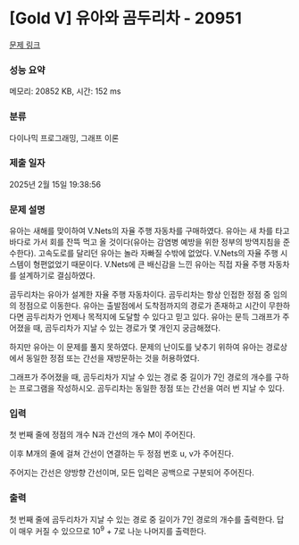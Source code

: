 # [Gold V] 유아와 곰두리차 - 20951 

[문제 링크](https://www.acmicpc.net/problem/20951) 

### 성능 요약

메모리: 20852 KB, 시간: 152 ms

### 분류

다이나믹 프로그래밍, 그래프 이론

### 제출 일자

2025년 2월 15일 19:38:56

### 문제 설명

<p>유아는 새해를 맞이하여 V.Nets의 자율 주행 자동차를 구매하였다. 유아는 새 차를 타고 바다로 가서 회를 잔뜩 먹고 올 것이다(유아는 감염병 예방을 위한 정부의 방역지침을 준수한다). 고속도로를 달리던 유아는 놀라 자빠질 수밖에 없었다. V.Nets의 자율 주행 시스템이 형편없었기 때문이다. V.Nets에 큰 배신감을 느낀 유아는 직접 자율 주행 자동차를 설계하기로 결심하였다.</p>

<p>곰두리차는 유아가 설계한 자율 주행 자동차이다. 곰두리차는 항상 인접한 정점 중 임의의 정점으로 이동한다. 유아는 출발점에서 도착점까지의 경로가 존재하고 시간이 무한하다면 곰두리차가 언제나 목적지에 도달할 수 있다고 믿고 있다. 유아는 문득 그래프가 주어졌을 때, 곰두리차가 지날 수 있는 경로가 몇 개인지 궁금해졌다.</p>

<p>하지만 유아는 이 문제를 풀지 못하였다. 문제의 난이도를 낮추기 위하여 유아는 경로상에서 동일한 정점 또는 간선을 재방문하는 것을 허용하였다.</p>

<p>그래프가 주어졌을 때, 곰두리차가 지날 수 있는 경로 중 길이가 7인 경로의 개수를 구하는 프로그램을 작성하시오. 곰두리차는 동일한 정점 또는 간선을 여러 번 지날 수 있다.</p>

### 입력 

 <p>첫 번째 줄에 정점의 개수 N과 간선의 개수 M이 주어진다.</p>

<p>이후 M개의 줄에 걸쳐 간선이 연결하는 두 정점 번호 u, v가 주어진다.</p>

<p>주어지는 간선은 양방향 간선이며, 모든 입력은 공백으로 구분되어 주어진다.</p>

### 출력 

 <p>첫 번째 줄에 곰두리차가 지날 수 있는 경로 중 길이가 7인 경로의 개수를 출력한다. 답이 매우 커질 수 있으므로 10<sup>9</sup> + 7로 나눈 나머지를 출력한다.</p>


